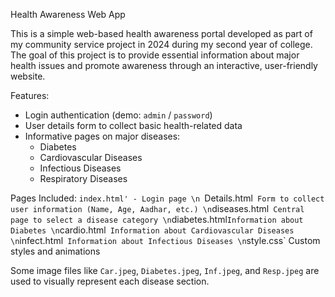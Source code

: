 Health Awareness Web App

This is a simple web-based health awareness portal developed as part of my community service project in 2024 during my second year of college. The goal of this project is to provide essential information about major health issues and promote awareness through an interactive, user-friendly website.

Features:
- Login authentication (demo: `admin` / `password`)
- User details form to collect basic health-related data
- Informative pages on major diseases:
  - Diabetes
  - Cardiovascular Diseases
  - Infectious Diseases
  - Respiratory Diseases


Pages Included:
 `index.html' - Login page \n
 `Details.html`  Form to collect user information (Name, Age, Aadhar, etc.) \n
 `diseases.html`  Central page to select a disease category \n
 `diabetes.html` Information about Diabetes \n
 `cardio.html`  Information about Cardiovascular Diseases \n
 `infect.html`  Information about Infectious Diseases \n
 `style.css`  Custom styles and animations 

Some image files like `Car.jpeg`, `Diabetes.jpeg`, `Inf.jpeg`, and `Resp.jpeg` are used to visually represent each disease section.
